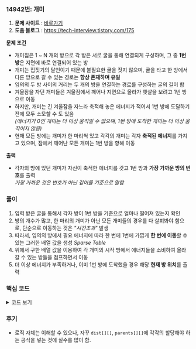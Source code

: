 ### 14942번: 개미

1. **문제 사이트** : [바로가기](https://www.acmicpc.net/problem/14942)
2. **도움 블로그** : https://tech-interview.tistory.com/175

**문제 조건**
- 개미집은 1 ~ N 개의 방으로 각 방은 서로 굴을 통해 연결되게 구성하며, 그 중 **1번 방**은 지면에 바로 연결되어 있는 방
- 개미는 집짓기의 달인이기 때문에 불필요한 굴을 짓지 않으며, 굴을 타고 한 방에서 다른 방으로 갈 수 있는 경로는 **항상 존재하며 유일**
- 임의의 두 방 사이의 거리는 두 개의 방을 연결하는 경로를 구성하는 굴의 길이 합
- 겨울잠을 자던 개미들은 겨울잠에서 깨어나 지면으로 올라가 햇살을 보려고 1번 방으로 이동
- 하지만, 개미는 긴 겨울잠을 자느라 축적해 놓은 에너지가 적어서 1번 방에 도달하기 전에 모두 소모할 수 도 있음  
_(에너지가 0인 개미는 더 이상 움직일 수 없으며, 1번 방에 도착한 개미는 더 이상 움직이지 않음)_
- 현재 모든 방에는 개미가 한 마리씩 있고 각각의 개미는 각자 **축적된 에너지**를 가지고 있으며, 잠에서 깨어난 모든 개미는 1번 방을 향해 이동

**출력**  
- 각자의 방에 있던 개미가 자신이 축적한 에너지를 갖고 1번 방과 **가장 가까운 방의 번호**를 출력  
_가장 가까운 것은 번호가 아닌 깊이를 기준으로 말함_

### 풀이
1. 입력 받은 굴을 통해서 각자 방이 1번 방을 기준으로 얼마나 떨어져 있는지 확인
2. 방의 개수가 많고, 한 마리의 개미가 아닌 모든 개미들의 경우를 다 살펴봐야 함으로, 단순으로 이동하는 것은 _"시간초과"_ 발생
3. 따라서, 임의의 방에서 필요 에너지에 따라 한 번에 1번에 가깝게 **한 번에 이동**할 수 있는 그러한 배열 값을 생성 _Sparse Table_
4. 위에서 구한 배열 값을 이용하여 각 개미의 시작 방에서 에너지들을 소비하여 올라갈 수 있는 방들을 점프하면서 이동
5. 더 이상 에너지가 부족하거나, 이미 1번 방에 도착했을 경우 해당 **현재 방 위치**를 출력

### 핵심 코드

<details>
<summary>코드 보기</summary>

```cpp
void dfs(int curNode, int preNode) {
    parents[curNode][0] = preNode;
    
    for(int i = 0; i < path[curNode].size(); i++) {
        int nxtNode = path[curNode][i].X;
        
        if(nxtNode != preNode) {
            dist[nxtNode][0] = path[curNode][i].Y;
            dfs(nxtNode, curNode);
        }
    }
}
```
- `dfs()`을 통해 1번 방에서 각각의 방들의 깊이를 체크하여 가까운지 값을 `parents[][]`에 저장
- `curNode` 는 현재(자식) 방을, `preNode`는 상위(부모) 방, `nxtNode`는 다음 탐색할 방을 나타냄
- `parents[i][j]`은 `i`번 방에서 `2^j` 번을 **이동**했을 때의 방을 나타냄
- `dist[][]`는 상위 방으로 이동하기 위한 **굴의 필요 에너지**를 나타내며 2^0의 위치에 값을 저장

```cpp
void sparse_table() {
    // i섬에서 2^j 이동했을 때의 필요 에너지와 상위 노드 값 테이블 저장
    for(int j = 1; j < LOG; j++) {
        for(int i = 1; i <= n; i++) {
            dist[i][j] = dist[i][j-1] + dist[parents[i][j-1]][j-1];
            parents[i][j] = parents[parents[i][j-1]][j-1];
        }
    }
    
    // 각각의 개미들이 가지고 있는 에너지로 도달할 수 있는 방 출력
    for(int i = 1; i <= n; i++) {
        int pos = i, energy = energys[i];
        for(int j = LOG - 1; j >= 0; j--) {
            if(parents[pos][j] != 0 && energy >= dist[pos][j]) {
                energy -= dist[pos][j];
                pos = parents[pos][j];
            }
        }
        cout << pos << '\n';
    }
}
```
- `sparse_table()`은 `parents[i][j]`와 `dist[i][j]`에 `i`번 방에서 `2^j`번 **이동한 방과 필요 에너지 값**을 할당하고, 각 개미들의 에너지를 갖고 도달할 수 있는 방을 출력하는 함수
- 각 1번 개미부터 `n`번 개미까지 자신의 에너지를 가지고 1번 방에 가까운 방에 도달할 수 있는 방을 찾음
- `pos`는 해당 개미가 있는 방을 나타내고, `energy`는 해당 개미가 가지고 있는 에너지를 나타냄
- `2^{LOG - 1}` 부터 `2^0` 까지 각각의 방에서 필요 에너지들을 소모해서 상위 방으로 올라감
- `parents[][]` 값이 0이 아니고, `energy` 값이 해당 `2^j` 번 점프할 수 있는 필요 에너지 이상인지 확인  
_0은 지면을 나타내고, 문제에서는 지면이 아닌 1번 방까지가 마지막이므로 0을 제외한 값일 때 이동_
- 한 번에 점프할 수 있으면 `energy` 값을 필요 에너지 만큼 줄이고, `pos` 값을 상위 부모 방으로 이동
- 위 과정들을 각 개미들마다 반복하여 1번 방에 가장 가까운 방인 `pos` 값을 출력
</details>

### 후기
- 로직 자체는 이해할 수 있으나, 자꾸 `dist[][]`, `parents[][]`에 각각의 할당해야 하는 공식을 넣는 것에 실수를 많이 함.